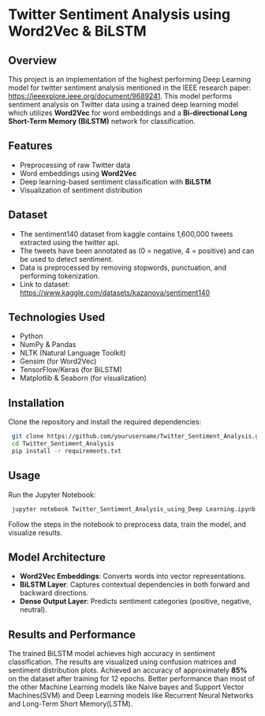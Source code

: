 # Twitter Sentiment Analysis using Word2Vec & BiLSTM

## Overview
This project is an implementation of the highest performing Deep Learning model for twitter sentiment analysis mentioned in the IEEE research paper: https://ieeexplore.ieee.org/document/9689241. 
This model performs sentiment analysis on Twitter data using a trained deep learning model which utilizes **Word2Vec** for word embeddings and a **Bi-directional Long Short-Term Memory (BiLSTM)** network for classification.

## Features
- Preprocessing of raw Twitter data
- Word embeddings using **Word2Vec**
- Deep learning-based sentiment classification with **BiLSTM**
- Visualization of sentiment distribution

## Dataset
- The sentiment140 dataset from kaggle contains 1,600,000 tweets extracted using the twitter api.
- The tweets have been annotated as (0 = negative, 4 = positive) and can be used to detect sentiment.
- Data is preprocessed by removing stopwords, punctuation, and performing tokenization.
- Link to dataset: https://www.kaggle.com/datasets/kazanova/sentiment140

## Technologies Used
- Python
- NumPy & Pandas
- NLTK (Natural Language Toolkit)
- Gensim (for Word2Vec)
- TensorFlow/Keras (for BiLSTM)
- Matplotlib & Seaborn (for visualization)

## Installation
Clone the repository and install the required dependencies:
```bash
 git clone https://github.com/yourusername/Twitter_Sentiment_Analysis.git
 cd Twitter_Sentiment_Analysis
 pip install -r requirements.txt
```

## Usage
Run the Jupyter Notebook:
```bash
 jupyter notebook Twitter_Sentiment_Analysis_using_Deep Learning.ipynb
```
Follow the steps in the notebook to preprocess data, train the model, and visualize results.

## Model Architecture
- **Word2Vec Embeddings**: Converts words into vector representations.
- **BiLSTM Layer**: Captures contextual dependencies in both forward and backward directions.
- **Dense Output Layer**: Predicts sentiment categories (positive, negative, neutral).

## Results and Performance
The trained BiLSTM model achieves high accuracy in sentiment classification. The results are visualized using confusion matrices and sentiment distribution plots.
Achieved an accuracy of approximately **85%** on the dataset after training for 12 epochs. Better performance than most of the other Machine Learning models like Naive bayes and Support Vector Machines(SVM) and Deep Learning models like Recurrent Neural Networks and Long-Term Short Memory(LSTM).

